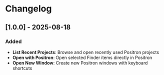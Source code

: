 # Changelog

## [1.0.0] - 2025-08-18

### Added
- **List Recent Projects**: Browse and open recently used Positron projects
- **Open with Positron**: Open selected Finder items directly in Positron
- **Open New Window**: Create new Positron windows with keyboard shortcuts
